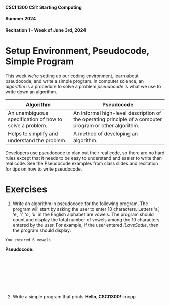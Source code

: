 #### **CSCI 1300 CS1: Starting Computing**
#### **Summer 2024**
#### **Recitation 1 - Week of June 3rd, 2024**


# Setup Environment, Pseudocode, Simple Program
This week we’re setting up our coding environment, learn about pseudocode, and write a simple program. In computer science, an *algorithm* is a procedure to solve a problem *pseudocode* is what we use to write down an algorithm.


| **Algorithm**                                                | **Pseudocode** |
| ----------------------------------------------------------- | ------- |
| An unambiguous specification of how to solve a problem.     | An informal high-level description of the operating principle of a computer program or other algorithm.|
| Helps to simplify and understand the problem.| A method of developing an algorithm.      |


Developers use pseudocode to plan out their real code, so there are no hard rules except that it needs to be easy to understand and easier to write than real code. See the Pseudocode examples from class slides and recitation for tips on how to write pseudocode.

# Exercises

1. Write an algorithm in pseudocode for the following program. The program will start by asking the user to enter 10 characters. Letters ‘a’, ‘e’, ‘i’, ‘o’, ‘u’ in the English alphabet are vowels. The program should count and display the total number of vowels among the 10 characters entered by the user. For example, if the user entered *ILoveSadie*, then the program should display:

`You entered 6 vowels`

**Pseudocode:**
<br/><br/>
<br/><br/>
<br/><br/>
<br/><br/>

2. Write a simple program that prints **Hello, CSCI1300!** in cpp
